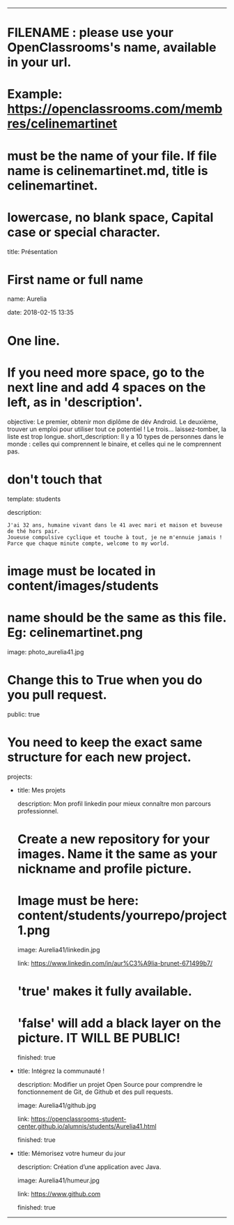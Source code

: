 ---


# FILENAME : please use your OpenClassrooms's name, available in your url.

# Example: https://openclassrooms.com/membres/celinemartinet

# must be the name of your file. If file name is celinemartinet.md, title is celinemartinet.

# lowercase, no blank space, Capital case or special character.

title: Présentation


# First name or full name

name: Aurelia

date: 2018-02-15 13:35


# One line.

# If you need more space, go to the next line and add 4 spaces on the left, as in 'description'.

objective: Le premier, obtenir mon diplôme de dév Android. Le deuxième, trouver un emploi pour utiliser tout ce potentiel ! Le trois... laissez-tomber, la liste est trop longue.
short_description: Il y a 10 types de personnes dans le monde : celles qui comprennent le binaire, et celles qui ne le comprennent pas.


# don't touch that

template: students

description:

    J'ai 32 ans, humaine vivant dans le 41 avec mari et maison et buveuse de thé hors pair.
    Joueuse compulsive cyclique et touche à tout, je ne m'ennuie jamais !
    Parce que chaque minute compte, welcome to my world.


# image must be located in content/images/students

# name should be the same as this file. Eg: celinemartinet.png

image: photo_aurelia41.jpg


# Change this to True when you do you pull request.

public: true


# You need to keep the exact same structure for each new project.

projects:

  - title: Mes projets

    description: Mon profil linkedin pour mieux connaître mon parcours professionnel.

    # Create a new repository for your images. Name it the same as your nickname and profile picture.

    # Image must be here: content/students/yourrepo/project1.png

    image: Aurelia41/linkedin.jpg

    link: https://www.linkedin.com/in/aur%C3%A9lia-brunet-671499b7/

    # 'true' makes it fully available.

    # 'false' will add a black layer on the picture. IT WILL BE PUBLIC!

    finished: true

  - title: Intégrez la communauté !

    description: Modifier un projet Open Source pour comprendre le fonctionnement de Git, de Github et des pull requests. 

    image: Aurelia41/github.jpg

    link: https://openclassrooms-student-center.github.io/alumnis/students/Aurelia41.html

    finished: true

  - title: Mémorisez votre humeur du jour

    description: Création d’une application avec Java.

    image: Aurelia41/humeur.jpg

    link: https://www.github.com

    finished: true

---